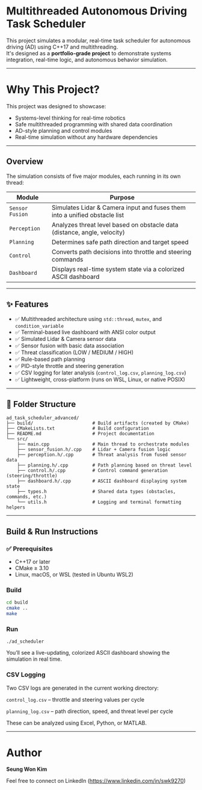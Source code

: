 # Multithreaded Autonomous Driving Task Scheduler

This project simulates a modular, real-time task scheduler for autonomous driving (AD) using C++17 and multithreading.  
It's designed as a **portfolio-grade project** to demonstrate systems integration, real-time logic, and autonomous behavior simulation.

---

# Why This Project?

This project was designed to showcase:
- Systems-level thinking for real-time robotics
- Safe multithreaded programming with shared data coordination
- AD-style planning and control modules
- Real-time simulation without any hardware dependencies

---

## Overview

The simulation consists of five major modules, each running in its own thread:

| Module           | Purpose                                                                    |
|------------------|----------------------------------------------------------------------------|
| `Sensor Fusion`  | Simulates Lidar & Camera input and fuses them into a unified obstacle list |
| `Perception`     | Analyzes threat level based on obstacle data (distance, angle, velocity)   |
| `Planning`       | Determines safe path direction and target speed                            |
| `Control`        | Converts path decisions into throttle and steering commands                |
| `Dashboard`      | Displays real-time system state via a colorized ASCII dashboard            |

---


## ✨ Features

- ✅ Multithreaded architecture using `std::thread`, `mutex`, and `condition_variable`
- ✅ Terminal-based live dashboard with ANSI color output
- ✅ Simulated Lidar & Camera sensor data
- ✅ Sensor fusion with basic data association
- ✅ Threat classification (LOW / MEDIUM / HIGH)
- ✅ Rule-based path planning
- ✅ PID-style throttle and steering generation
- ✅ CSV logging for later analysis (`control_log.csv`, `planning_log.csv`)
- ✅ Lightweight, cross-platform (runs on WSL, Linux, or native POSIX)

---


## 🧱 Folder Structure

```text
ad_task_scheduler_advanced/
├── build/                      # Build artifacts (created by CMake)
├── CMakeLists.txt              # Build configuration
├── README.md                   # Project documentation
└── src/
    ├── main.cpp                # Main thread to orchestrate modules
    ├── sensor_fusion.h/.cpp    # Lidar + Camera fusion logic
    ├── perception.h/.cpp       # Threat analysis from fused sensor data
    ├── planning.h/.cpp         # Path planning based on threat level
    ├── control.h/.cpp          # Control command generation (steering/throttle)
    ├── dashboard.h/.cpp        # ASCII dashboard displaying system state
    ├── types.h                 # Shared data types (obstacles, commands, etc.)
    └── utils.h                 # Logging and terminal formatting helpers
```
---

## Build & Run Instructions

### ✅ Prerequisites

- C++17 or later
- CMake ≥ 3.10
- Linux, macOS, or WSL (tested in Ubuntu WSL2)



### Build 

```bash
cd build
cmake ..
make
```



### Run

```./ad_scheduler```

You’ll see a live-updating, colorized ASCII dashboard showing the simulation in real time.



### CSV Logging

Two CSV logs are generated in the current working directory:

```control_log.csv``` – throttle and steering values per cycle

```planning_log.csv``` – path direction, speed, and threat level per cycle

These can be analyzed using Excel, Python, or MATLAB.

---

# Author

**Seung Won Kim**

Feel free to connect on LinkedIn (https://www.linkedin.com/in/swk9270)
